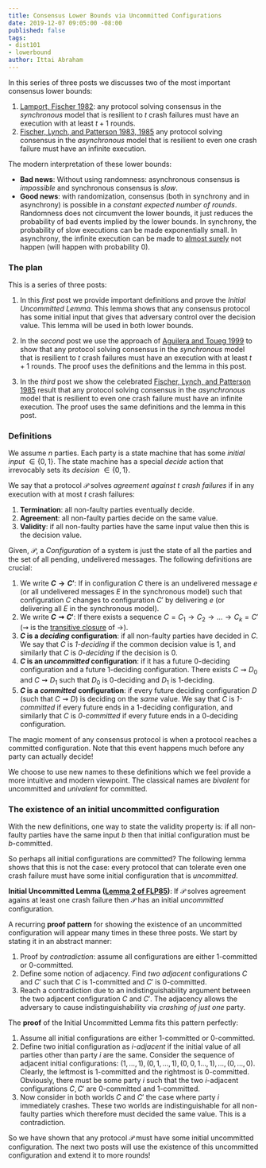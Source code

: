 ```yaml
---
title: Consensus Lower Bounds via Uncommitted Configurations
date: 2019-12-07 09:05:00 -08:00
published: false
tags:
- dist101
- lowerbound
author: Ittai Abraham
---
```


In this series of three posts we discusses two of the most important consensus lower bounds:
1. [Lamport, Fischer 1982](https://groups.csail.mit.edu/tds/papers/Lynch/jacm85.pdf): any protocol solving consensus in the *synchronous* model that is resilient to $t$ crash failures must have an execution with at least $t+1$ rounds.
2. [Fischer, Lynch, and Patterson 1983, 1985](https://lamport.azurewebsites.net/pubs/trans.pdf) any protocol solving consensus in the *asynchronous* model that is resilient to even one crash failure must have an infinite execution.

The modern interpretation of these lower bounds:
* **Bad news**: Without using randomness: asynchronous consensus is *impossible* and synchronous consensus is *slow*.
*  **Good news**: with randomization, consensus (both in synchrony and in asynchrony) is possible in a *constant expected number of rounds*. Randomness does not circumvent the lower bounds, it just reduces the probability of bad events implied by the lower bounds. In synchrony, the probability of slow executions can be made exponentially small. In asynchrony, the infinite execution can be made to [almost surely](https://en.wikipedia.org/wiki/Almost_surely) not happen (will happen with probability $0$).


### The plan

This is a series of three posts:
1. In this *first* post we provide important definitions and prove the  *Initial Uncommitted Lemma*. This lemma shows that any consensus protocol has some initial input that gives that adversary control over the decision value. This lemma will be used in both lower bounds.

2. In the *second* post we use the approach of [Aguilera and Toueg 1999](http://citeseerx.ist.psu.edu/viewdoc/download?doi=10.1.1.22.402&rep=rep1&type=pdf) to show that any protocol solving consensus in the *synchronous* model that is resilient to $t$ crash failures must have an execution with at least $t+1$ rounds. The proof uses the definitions and the lemma in this post.

3. In the *third* post we show the celebrated [Fischer, Lynch, and Patterson 1985](https://lamport.azurewebsites.net/pubs/trans.pdf) result that any protocol solving consensus in the *asynchronous* model that is resilient to even one crash failure must have an infinite execution. The proof uses the same definitions and the lemma in this post.




### Definitions
We assume $n$ parties. Each party is a state machine that has some *initial input* $\in \{0,1\}$. The state machine has a special *decide* action that irrevocably sets its *decision* $\in \{0,1\}$.

We say that a protocol $\mathcal{P}$ solves *agreement against $t$ crash failures* if in any execution with at most $t$ crash failures:
1. **Termination**: all non-faulty parties eventually decide.
2. **Agreement**: all non-faulty parties decide on the same value.
3. **Validity**: if all non-faulty parties have the same input value then this is the decision value.



Given, $\mathcal{P}$, a *Configuration* of a system is just the state of all the parties and the set of all pending, undelivered messages. The following definitions are crucial:

1. We write **$C \rightarrow C'$**: If in configuration $C$ there is an undelivered message $e$ (or all undelivered messages $E$ in the synchronous model) such that configuration $C$ changes to configuration $C'$ by delivering $e$ (or delivering all $E$ in the synchronous model).
2. We write **$C \rightsquigarrow C'$**: If there exists a sequence $C = C_1 \rightarrow C_2 \rightarrow \dots \rightarrow C_k=C'$ ($\rightsquigarrow$ is the [transitive closure](https://en.wikipedia.org/wiki/Transitive_closure) of $\rightarrow$).
3. **$C$ is a *deciding* configuration**:  if all non-faulty parties have decided in $C$. We say that $C$ is  *1-deciding* if the common decision value is 1, and similarly that $C$ is *0-deciding* if the decision is 0.
4. **$C$ is an *uncommitted* configuration**:  if it has a future 0-deciding configuration and a future 1-deciding configuration. There exists $C \rightsquigarrow D_0$ and $C \rightsquigarrow D_1$ such that $D_0$ is 0-deciding  and $D_1$ is 1-deciding.
5. **$C$ is a *committed* configuration**: if every future deciding configuration $D$ (such that $C \rightsquigarrow D$) is deciding on the *same* value. We say that $C$ is *1-committed* if every future ends in a 1-deciding configuration, and similarly that $C$ is *0-committed* if every future ends in a 0-deciding configuration.


The magic moment of any consensus protocol is when a protocol reaches a committed configuration. Note that this event happens much before any party can actually decide!


We choose to use new names to these definitions which we feel provide a more intuitive and modern viewpoint. The classical names are *bivalent* for uncommitted and *univalent* for committed.




### The existence of an initial uncommitted configuration

With the new definitions, one way to state the validity property is: if all non-faulty parties have the same input $b$ then that initial configuration must be $b$-committed.

So perhaps all initial configurations are committed? The following lemma shows that this is not the case: every protocol that can tolerate even one crash failure must have some  initial  configuration that is *uncommitted*.

**Initial Uncommitted Lemma ([Lemma 2 of FLP85](https://lamport.azurewebsites.net/pubs/trans.pdf))**: If $\mathcal{P}$ solves agreement agains at least one crash failure then $\mathcal{P}$ has an initial *uncommitted* configuration.

A recurring  **proof pattern** for showing the existence of an uncommitted configuration will appear many times in these three posts. We start by stating it in an abstract manner:
1. Proof by *contradiction*: assume all configurations are either 1-committed or 0-committed.
2. Define some notion of adjacency. Find *two adjacent* configurations $C$ and $C'$ such that $C$ is 1-committed and $C'$ is 0-committed.
3. Reach a contradiction due to an indistinguishability argument between the two adjacent configuration $C$ and $C'$. The adjacency allows  the adversary to cause indistinguishability via *crashing of just one* party.

The **proof** of the Initial Uncommitted Lemma fits this pattern perfectly:
1. Assume all initial configurations are either 1-committed or 0-committed.
2. Define two initial configuration as *$i$-adjacent* if the initial value of all parties other than party $i$ are the same. Consider the sequence of adjacent initial configurations: $(1,\dots,1),(0,1,\dots,1),(0,0,1\dots,1),\dots,(0,\dots,0)$. Clearly, the leftmost is 1-committed and the rightmost is 0-committed. Obviously, there must be some party $i$ such that the two $i$-adjacent configurations $C,C'$ are 0-committed and 1-committed.
3. Now consider in both worlds $C$ and $C'$ the case where party $i$ immediately crashes. These two worlds are indistinguishable for all non-faulty parties which therefore must decided the same value. This is a contradiction.

So we have shown that any protocol $\mathcal{P}$ must have some initial uncommitted  configuration. The next two posts will use the existence of this uncommitted configuration and extend it to more rounds!
